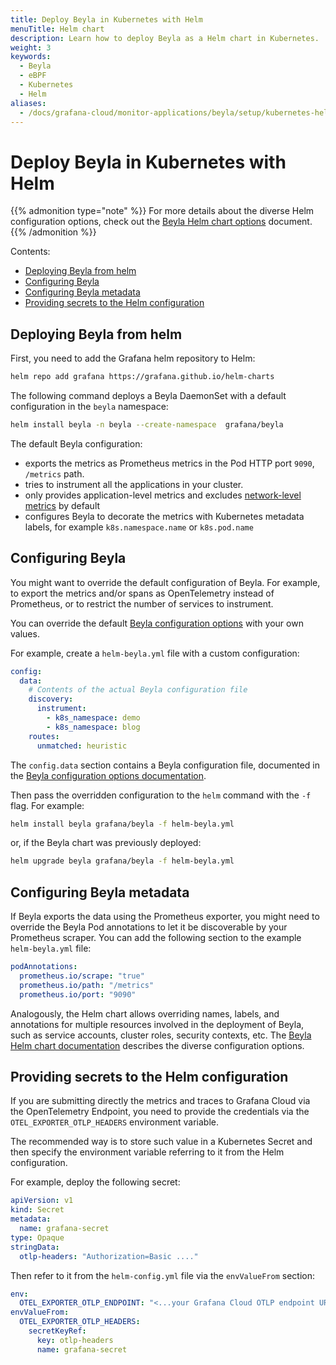 ```yaml
---
title: Deploy Beyla in Kubernetes with Helm
menuTitle: Helm chart
description: Learn how to deploy Beyla as a Helm chart in Kubernetes.
weight: 3
keywords:
  - Beyla
  - eBPF
  - Kubernetes
  - Helm
aliases:
  - /docs/grafana-cloud/monitor-applications/beyla/setup/kubernetes-helm/
---
```


# Deploy Beyla in Kubernetes with Helm

{{% admonition type="note" %}}
For more details about the diverse Helm configuration options, check out the
[Beyla Helm chart options](https://github.com/grafana/beyla/blob/main/charts/beyla/README.md)
document.
{{% /admonition %}}

Contents:

<!-- TOC -->

- [Deploying Beyla from helm](#deploying-beyla-from-helm)
- [Configuring Beyla](#configuring-beyla)
- [Configuring Beyla metadata](#configuring-beyla-metadata)
- [Providing secrets to the Helm configuration](#providing-secrets-to-the-helm-configuration)
<!-- TOC -->

## Deploying Beyla from helm

First, you need to add the Grafana helm repository to Helm:

```sh
helm repo add grafana https://grafana.github.io/helm-charts
```

The following command deploys a Beyla DaemonSet with a default configuration in the `beyla` namespace:

```sh
helm install beyla -n beyla --create-namespace  grafana/beyla
```

The default Beyla configuration:

- exports the metrics as Prometheus metrics in the Pod HTTP port `9090`, `/metrics` path.
- tries to instrument all the applications in your cluster.
- only provides application-level metrics and excludes [network-level metrics](../../network/) by default
- configures Beyla to decorate the metrics with Kubernetes metadata labels, for example `k8s.namespace.name` or `k8s.pod.name`

## Configuring Beyla

You might want to override the default configuration of Beyla. For example, to export the metrics and/or spans
as OpenTelemetry instead of Prometheus, or to restrict the number of services to instrument.

You can override the default [Beyla configuration options](../../configure/) with your own values.

For example, create a `helm-beyla.yml` file with a custom configuration:

```yaml
config:
  data:
    # Contents of the actual Beyla configuration file
    discovery:
      instrument:
        - k8s_namespace: demo
        - k8s_namespace: blog
    routes:
      unmatched: heuristic
```

The `config.data` section contains a Beyla configuration file, documented in the
[Beyla configuration options documentation](../../configure/options/).

Then pass the overridden configuration to the `helm` command with the `-f` flag. For example:

```sh
helm install beyla grafana/beyla -f helm-beyla.yml
```

or, if the Beyla chart was previously deployed:

```sh
helm upgrade beyla grafana/beyla -f helm-beyla.yml
```

## Configuring Beyla metadata

If Beyla exports the data using the Prometheus exporter, you might need to override the Beyla Pod
annotations to let it be discoverable by your Prometheus scraper. You can add the following
section to the example `helm-beyla.yml` file:

```yaml
podAnnotations:
  prometheus.io/scrape: "true"
  prometheus.io/path: "/metrics"
  prometheus.io/port: "9090"
```

Analogously, the Helm chart allows overriding names, labels, and annotations for
multiple resources involved in the deployment of Beyla, such as service
accounts, cluster roles, security contexts, etc. The
[Beyla Helm chart documentation](https://github.com/grafana/beyla/blob/main/charts/beyla/README.md)
describes the diverse configuration options.

## Providing secrets to the Helm configuration

If you are submitting directly the metrics and traces to Grafana Cloud via the
OpenTelemetry Endpoint, you need to provide the credentials via the
`OTEL_EXPORTER_OTLP_HEADERS` environment variable.

The recommended way is to store such value in a Kubernetes Secret and then
specify the environment variable referring to it from the Helm configuration.

For example, deploy the following secret:

```yaml
apiVersion: v1
kind: Secret
metadata:
  name: grafana-secret
type: Opaque
stringData:
  otlp-headers: "Authorization=Basic ...."
```

Then refer to it from the `helm-config.yml` file via the `envValueFrom` section:

```yaml
env:
  OTEL_EXPORTER_OTLP_ENDPOINT: "<...your Grafana Cloud OTLP endpoint URL...>"
envValueFrom:
  OTEL_EXPORTER_OTLP_HEADERS:
    secretKeyRef:
      key: otlp-headers
      name: grafana-secret
```
